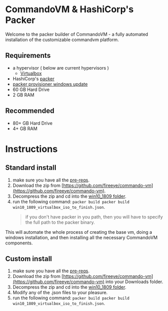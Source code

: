 
CommandoVM & HashiCorp's Packer
=============================

Welcome to the packer builder of CommandoVM - a fully automated installation of the customizable commandvm platform.

Requirements
------------

* a hypervisor ( below are current hypervisors )
  * [Virtualbox](https://www.virtualbox.org/wiki/Downloads)
* HashiCorp's [packer](https://www.packer.io/downloads)
* [packer provisioner windows update](https://github.com/rgl/packer-provisioner-windows-update)
* 60 GB Hard Drive
* 2 GB RAM

Recommended
-----------

* 80+ GB Hard Drive
* 4+ GB RAM

Instructions
============

Standard install
----------------

1. make sure you have all the [pre-reqs](#requirements).
2. Download the zip from [https://github.com/fireeye/commando-vm](https://github.com/fireeye/commando-vm).
3. Decompress the zip and cd into the [win10_1809 folder](/packer/win10_1809/).
4. run the following command: `packer build packer build win10_1809_virtualbox_iso_to_finish.json`.
   > if you don't have packer in you path, then you will have to specify the full path to the packer binary.
  
This will automate the whole process of creating the base vm, doing a windows installation, and then installing all the necessary CommandoVM components.

Custom install
--------------

<!--
TODO: I want to get @DrJZoidberg's commentary on what he thinks should go into here
-->

1. make sure you have all the [pre-reqs](#requirements).
2. Download the zip from [https://github.com/fireeye/commando-vm](https://github.com/fireeye/commando-vm) into your Downloads folder.
3. Decompress the zip and cd into the [win10_1809 folder](/packer/win10_1809/).
4. Modify any of the .json files to your pleasure.
5. run the following command: `packer build packer build win10_1809_virtualbox_iso_to_finish.json`.
